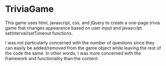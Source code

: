 # TriviaGame

This game uses html, javascript, css, and jQuery to create a one-page trivia game that changes appearance based on user input and javascript setInterval/setTimeout functions.  

I was not particularly concerned with the number of questions since they can easily be added/removed from the game object while leaving 
the rest of the code the same.  In other words, I was more concerned with the framework and functionality than the content.
